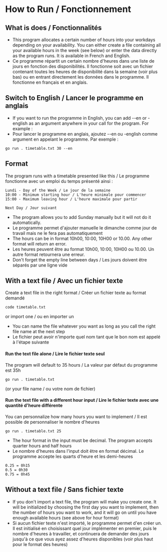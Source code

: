 # How to Run / Fonctionnement

## What is does / Fonctionnalités
- This program allocates a certain number of hours into your workdays depending on your availability. You can either create a file containing all your available hours in the week (see below) or enter the data directly as the program runs. It is available in French and English.
- Ce programme répartit un certain nombre d'heures dans une liste de jours en fonction des disponibilités. Il fonctionne soit avec un fichier contenant toutes les heures de disponibilité dans la semaine (voir plus bas) ou en entrant directement les données dans le programme. Il fonctionne en français et en anglais.

## Switch to English / Lancer le programme en anglais
- If you want to run the programme in English, you can add --en or -english as an argument anywhere in your call for the program. For example :
- Pour lancer le programme en anglais, ajoutez --en ou -english comme argument en appelant le programme. Par exemple :
```
go run . timetable.txt 30 --en
```

## Format
The program runs with a timetable presented like this / Le programme fonctionne avec un emploi du temps présenté ainsi :
```
Lundi - Day of the Week / Le jour de la semaine
10:00 - Minimum starting hour / L'heure minimale pour commencer
15:00 - Maximum leaving hour / L'heure maximale pour partir

Next Day / Jour suivant
```
- The program allows you to add Sunday manually but it will not do it automatically.
- Le programme permet d'ajouter manuelle le dimanche comme jour de travail mais ne le fera pas automatiquement
- The hours can be in format 10h00, 10:00, 10H00 or 10.00. Any other format will return an error.
- Les heures peuvent être au format 10h00, 10:00, 10H00 ou 10.00. Un autre format retournera une erreur.
- Don't forget the empty line between days / Les jours doivent être séparés par une ligne vide

## With a text file / Avec un fichier texte
Create a text file in the right format / Créer un fichier texte au format demandé
```
code timetable.txt
```
or import one / ou en importer un
- You can name the file whatever you want as long as you call the right file name at the next step
- Le fichier peut avoir n'importe quel nom tant que le bon nom est appelé à l'étape suivante

#### Run the text file alone / Lire le fichier texte seul
The program will default to 35 hours / La valeur par défaut du programme est 35h
```
go run . timetable.txt
```
(or your file name / ou votre nom de fichier)

#### Run the text file with a different hour input / Lire le fichier texte avec une quantité d'heure différente
You can personnalize how many hours you want to implement / Il est possible de personnaliser le nombre d'heures
```
go run . timetable.txt 25
```
- The hour format in the input must be decimal. The program accepts quarter hours and half hours
- Le nombre d'heures dans l'input doit être en format décimal. Le programme accepte les quarts d'heure et les demi-heures
```
0.25 = 0h15
0.5 = 0h30
0.75 = 0h45
```

## Without a text file / Sans fichier texte
- If you don't import a text file, the program will make you create one. It will be initialized by choosing the first day you want to implement, then the number of hours you want to work, and it will go on until you have enough available hours (see above for hour format)
- Si aucun fichier texte n'est importé, le programme permet d'en créer un. Il est initialisé en choisissant quel jour implémenter en premier, puis le nombre d'heures à travailler, et continuera de demander des jours jusqu'à ce que vous ayez assez d'heures disponibles (voir plus haut pour le format des heures)